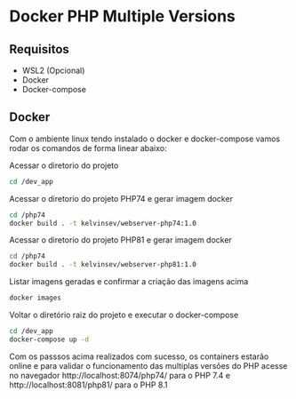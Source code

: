 # Docker PHP Multiple Versions

## Requisitos

- WSL2 (Opcional)
- Docker
- Docker-compose

## Docker
Com o ambiente linux tendo instalado o docker e docker-compose vamos rodar os comandos de forma linear abaixo:

Acessar o diretorio do projeto
```sh
cd /dev_app
```

Acessar o diretorio do projeto PHP74 e gerar imagem docker
```sh
cd /php74
docker build . -t kelvinsev/webserver-php74:1.0
```

Acessar o diretorio do projeto PHP81 e gerar imagem docker
```sh
cd /php74
docker build . -t kelvinsev/webserver-php81:1.0
```

Listar imagens geradas e confirmar a criação das imagens acima
```sh
docker images
```

Voltar o diretório raiz do projeto e executar o docker-compose
```sh
cd /dev_app
docker-compose up -d
```

Com os passsos acima realizados com sucesso, os containers estarão online e para validar o funcionamento das multiplas versões do PHP acesse no navegador http://localhost:8074/php74/ para o PHP 7.4 e http://localhost:8081/php81/ para o PHP 8.1